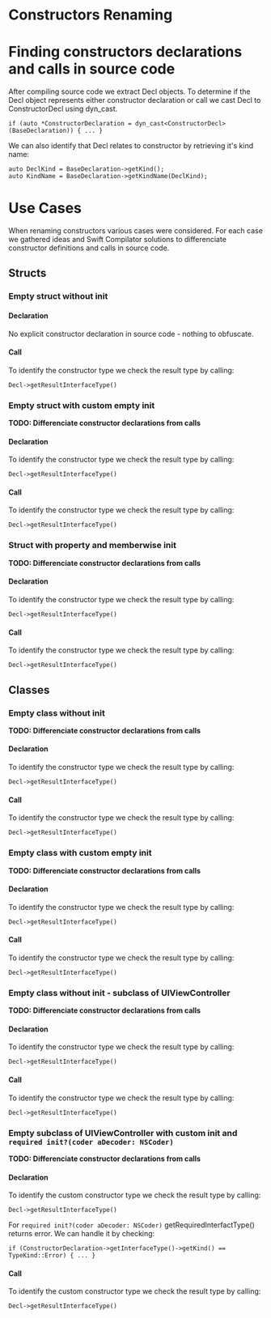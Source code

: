 # Constructors Renaming

# Finding constructors declarations and calls in source code

After compiling source code we extract Decl objects. To determine if the Decl object represents either constructor declaration or call we cast Decl to ConstructorDecl using dyn_cast.
```
if (auto *ConstructorDeclaration = dyn_cast<ConstructorDecl>(BaseDeclaration)) { ... }
```

We can also identify that Decl relates to constructor by retrieving it's kind name:
```
auto DeclKind = BaseDeclaration->getKind();
auto KindName = BaseDeclaration->getKindName(DeclKind);
```

# Use Cases

When renaming constructors various cases were considered. For each case we gathered ideas and Swift Compilator solutions to differenciate constructor definitions and calls in source code.

## Structs

### Empty struct without init

#### Declaration

No explicit constructor declaration in source code - nothing to obfuscate.

#### Call

To identify the constructor type we check the result type by calling:
```
Decl->getResultInterfaceType()
```

### Empty struct with custom empty init

**TODO: Differenciate constructor declarations from calls**

#### Declaration

To identify the constructor type we check the result type by calling:
```
Decl->getResultInterfaceType()
```

#### Call

To identify the constructor type we check the result type by calling:
```
Decl->getResultInterfaceType()
```

### Struct with property and memberwise init

**TODO: Differenciate constructor declarations from calls**

#### Declaration

To identify the constructor type we check the result type by calling:
```
Decl->getResultInterfaceType()
```

#### Call

To identify the constructor type we check the result type by calling:
```
Decl->getResultInterfaceType()
```

## Classes

### Empty class without init

**TODO: Differenciate constructor declarations from calls**

#### Declaration

To identify the constructor type we check the result type by calling:
```
Decl->getResultInterfaceType()
```

#### Call

To identify the constructor type we check the result type by calling:
```
Decl->getResultInterfaceType()
```

### Empty class with custom empty init

**TODO: Differenciate constructor declarations from calls**

#### Declaration

To identify the constructor type we check the result type by calling:
```
Decl->getResultInterfaceType()
```

#### Call

To identify the constructor type we check the result type by calling:
```
Decl->getResultInterfaceType()
```

### Empty class without init - subclass of UIViewController

**TODO: Differenciate constructor declarations from calls**

#### Declaration

To identify the constructor type we check the result type by calling:
```
Decl->getResultInterfaceType()
```

#### Call

To identify the constructor type we check the result type by calling:
```
Decl->getResultInterfaceType()
```

### Empty subclass of UIViewController with custom init and `required init?(coder aDecoder: NSCoder)`

**TODO: Differenciate constructor declarations from calls**

#### Declaration

To identify the custom constructor type we check the result type by calling:
```
Decl->getResultInterfaceType()
```

For  `required init?(coder aDecoder: NSCoder)` getRequiredInterfactType() returns error. We can handle it by checking:
```
if (ConstructorDeclaration->getInterfaceType()->getKind() == TypeKind::Error) { ... }
```

#### Call

To identify the custom constructor type we check the result type by calling:
```
Decl->getResultInterfaceType()
```

